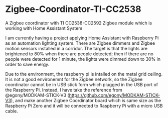 # Zigbee-Coordinator-TI-CC2538
A Zigbee coordinator with TI CC2538-CC2592 Zigbee module which is working with Home Assistant System

I am currently having a project applying Home Assistant with Raspberry Pi as an automation lighting system.
There are Zigbee dimmers and Zigbee motion sensors installed in a corridor. The target is that the lights are brightened to 80% when there are people detected; then if there are no people were detected for 1 minute, the lights were dimmed down to 30% in order to save energy.

Due to the environment, the raspberry pi is intalled on the metal grid ceiling. It is not a good environemnt for the Zigbee network, so the Zigbee coordinator cannot be in USB stick form which plugged in the USB port of the Raspberry Pi. Instead, I have take the reference from @egony/MODKAM-STICK-V3 (https://github.com/egony/MODKAM-STICK-V3), and make another Zigbee Coordinator board which is same size as the Raspberry Pi Zero and it will be connected to Raspberry Pi with a micro USB cable.

